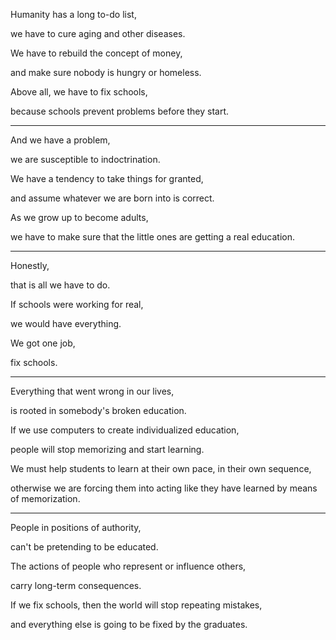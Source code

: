Humanity has a long to-do list,

we have to cure aging and other diseases.

We have to rebuild the concept of money,

and make sure nobody is hungry or homeless.

Above all, we have to fix schools,

because schools prevent problems before they start.

---

And we have a problem,

we are susceptible to indoctrination.

We have a tendency to take things for granted,

and assume whatever we are born into is correct.

As we grow up to become adults,

we have to make sure that the little ones are getting a real education.

---

Honestly,

that is all we have to do.

If schools were working for real,

we would have everything.

We got one job,

fix schools.

---

Everything that went wrong in our lives,

is rooted in somebody's broken education.

If we use computers to create individualized education,

people will stop memorizing and start learning.

We must help students to learn at their own pace, in their own sequence,

otherwise we are forcing them into acting like they have learned by means of memorization.

---

People in positions of authority,

can't be pretending to be educated.

The actions of people who represent or influence others,

carry long-term consequences.

If we fix schools, then the world will stop repeating mistakes,

and everything else is going to be fixed by the graduates.
